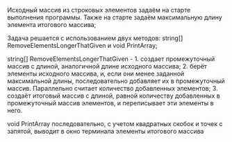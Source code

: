 Исходный массив из строковых элементов задаём на старте выполнения программы. Также на старте задаём максимальную длину элемента итогового массива;

Задача решается с использованием двух методов: string[] RemoveElementsLongerThatGiven и void PrintArray;

string[] RemoveElementsLongerThatGiven - 1. создает промежуточный массив с длиной, аналогичной длине исходного массива; 2. берёт элементы исходного массива, и, если они менее заданной максимальной длины, последовательно добавляет их в промежуточный массив. Параллельно считает количество добавленных элементов; 3. создаёт итоговый массив с длиной, равной количеству добавленных в промежуточный массив элементов, и переписывает эти элементы в него.

void PrintArray последовательно, с учетом квадратных скобок и точек с запятой, выводит в окно терминала элементы итогового массива
